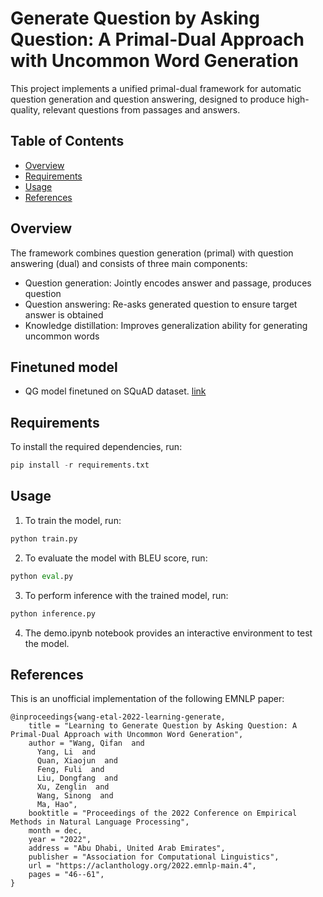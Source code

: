 # Generate Question by Asking Question: A Primal-Dual Approach with Uncommon Word Generation

This project implements a unified primal-dual framework for automatic question generation and question answering, designed to produce high-quality, relevant questions from passages and answers.

## Table of Contents

- [Overview](#overview)
- [Requirements](#requirements)
- [Usage](#usage)
- [References](#references)

## Overview

The framework combines question generation (primal) with question answering (dual) and consists of three main components:

- Question generation: Jointly encodes answer and passage, produces question
- Question answering: Re-asks generated question to ensure target answer is obtained
- Knowledge distillation: Improves generalization ability for generating uncommon words

## Finetuned model

- QG model finetuned on SQuAD dataset. [link](https://github.com/Shashwath-kumar/Question-Generation-by-Asking-Questions/releases/download/QG_SQuAD/QG_SQuAD.pt)

## Requirements

To install the required dependencies, run:

```py
pip install -r requirements.txt
```

## Usage

1. To train the model, run:
```py
python train.py
```
2. To evaluate the model with BLEU score, run:
```py
python eval.py
```
3. To perform inference with the trained model, run:
```py
python inference.py
```
4. The demo.ipynb notebook provides an interactive environment to test the model.

## References

This is an unofficial implementation of the following EMNLP paper:

```
@inproceedings{wang-etal-2022-learning-generate,
    title = "Learning to Generate Question by Asking Question: A Primal-Dual Approach with Uncommon Word Generation",
    author = "Wang, Qifan  and
      Yang, Li  and
      Quan, Xiaojun  and
      Feng, Fuli  and
      Liu, Dongfang  and
      Xu, Zenglin  and
      Wang, Sinong  and
      Ma, Hao",
    booktitle = "Proceedings of the 2022 Conference on Empirical Methods in Natural Language Processing",
    month = dec,
    year = "2022",
    address = "Abu Dhabi, United Arab Emirates",
    publisher = "Association for Computational Linguistics",
    url = "https://aclanthology.org/2022.emnlp-main.4",
    pages = "46--61",
}
```
